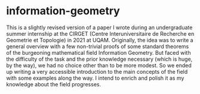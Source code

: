 # information-geometry
This is a slightly revised version of a paper I wrote during an undergraduate summer internship at the CIRGET (Centre Interuniversitaire de Recherche en Geometrie et Topologie) in 2021 at UQAM. Originally, the idea was to write a general overview with a few non-trivial proofs of some standard theorems of the burgeoning mathematical field Information Geometry. But faced with the difficulty of the task and the prior knowledge necessary (which is huge, by the way), we had no choice other than to be more modest. So we ended up writing a very accessible introduction to the main concepts of the field with some examples along the way. I intend to enrich and polish it as my knowledge about the field progresses.
